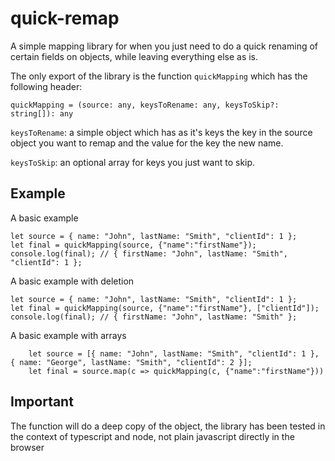 # quick-remap

A simple mapping library for when you just need to do a quick renaming of certain fields on objects, while leaving everything else as is.

The only export of the library is the function `quickMapping` which has the following header:

`quickMapping = (source: any, keysToRename: any, keysToSkip?: string[]): any`

`keysToRename`: a simple object which has as it's keys the key in the source object you want to remap and the value for the key the new name.

`keysToSkip`: an optional array for keys you just want to skip.

## Example

A basic example

```
let source = { name: "John", lastName: "Smith", "clientId": 1 };
let final = quickMapping(source, {"name":"firstName"});
console.log(final); // { firstName: "John", lastName: "Smith", "clientId": 1 };
```

A basic example with deletion

```
let source = { name: "John", lastName: "Smith", "clientId": 1 };
let final = quickMapping(source, {"name":"firstName"}, ["clientId"]);
console.log(final); // { firstName: "John", lastName: "Smith" };
```

A basic example with arrays

```
    let source = [{ name: "John", lastName: "Smith", "clientId": 1 }, { name: "George", lastName: "Smith", "clientId": 2 }];
    let final = source.map(c => quickMapping(c, {"name":"firstName"}))
```
## Important

The function will do a deep copy of the object, the library has been tested in the context of typescript and node, not plain javascript directly in the browser
